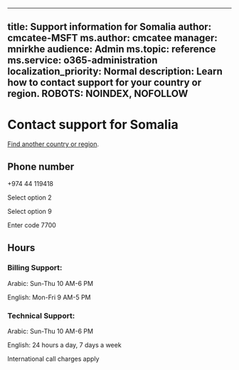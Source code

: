 ﻿
---                                
title: Support information for Somalia
author: cmcatee-MSFT
ms.author: cmcatee
manager: mnirkhe
audience: Admin
ms.topic: reference
ms.service: o365-administration
localization_priority: Normal
description: Learn how to contact support for your country or region.
ROBOTS: NOINDEX, NOFOLLOW
---

# Contact support for Somalia

[Find another country or region](CernSupportTest1.md). <!--This should go to the parent "Contact support" topic-->

## Phone number
+974 44 119418

Select option 2

Select option 9

Enter code 7700

## Hours
### Billing Support:

Arabic: Sun-Thu 10 AM-6 PM

English: Mon-Fri 9 AM-5 PM

### Technical Support:

Arabic: Sun-Thu 10 AM-6 PM

English: 24 hours a day, 7 days a week

International call charges apply


